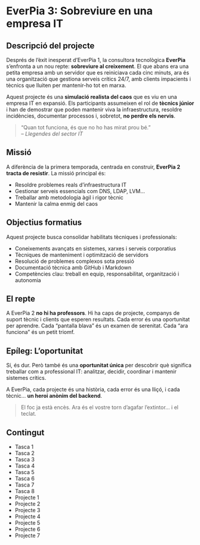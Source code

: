 # EverPia 3: Sobreviure en una empresa IT

## Descripció del projecte

Després de l’èxit inesperat d’EverPia 1, la consultora tecnològica **EverPia** s’enfronta a un nou repte: **sobreviure al creixement**. El que abans era una petita empresa amb un servidor que es reiniciava cada cinc minuts, ara és una organització que gestiona serveis crítics 24/7, amb clients impacients i tècnics que lluiten per mantenir-ho tot en marxa.

Aquest projecte és una **simulació realista del caos** que es viu en una empresa IT en expansió. Els participants assumeixen el rol de **tècnics júnior** i han de demostrar que poden mantenir viva la infraestructura, resoldre incidències, documentar processos i, sobretot, **no perdre els nervis**.

> “Quan tot funciona, és que no ho has mirat prou bé.”  
> *– Llegendes del sector IT*

## Missió

A diferència de la primera temporada, centrada en construir, **EverPia 2 tracta de resistir**. La missió principal és:

- Resoldre problemes reals d’infraestructura IT  
- Gestionar serveis essencials com DNS, LDAP, LVM...  
- Treballar amb metodologia àgil i rigor tècnic  
- Mantenir la calma enmig del caos  

## Objectius formatius

Aquest projecte busca consolidar habilitats tècniques i professionals:

- Coneixements avançats en sistemes, xarxes i serveis corporatius  
- Tècniques de manteniment i optimització de servidors  
- Resolució de problemes complexos sota pressió  
- Documentació tècnica amb GitHub i Markdown  
- Competències clau: treball en equip, responsabilitat, organització i autonomia  

## El repte
A EverPia 2 **no hi ha professors**. Hi ha caps de projecte, companys de suport tècnic i clients que esperen resultats. Cada error és una oportunitat per aprendre. Cada “pantalla blava” és un examen de serenitat. Cada “ara funciona” és un petit triomf.

## Epíleg: L’oportunitat

Sí, és dur. Però també és una **oportunitat única** per descobrir què significa treballar com a professional IT: analitzar, decidir, coordinar i mantenir sistemes crítics.

A EverPia, cada projecte és una història, cada error és una lliçó, i cada tècnic… **un heroi anònim del backend**.

> El foc ja està encès. Ara és el vostre torn d’agafar l’extintor… i el teclat.

## Contingut

- Tasca 1
- Tasca 2
- Tasca 3  
- Tasca 4  
- Tasca 5
- Tasca 6
- Tasca 7
- Tasca 8
- Projecte 1
- Projecte 2
- Projecte 3
- Projecte 4
- Projecte 5
- Projecte 6
- Projecte 7
